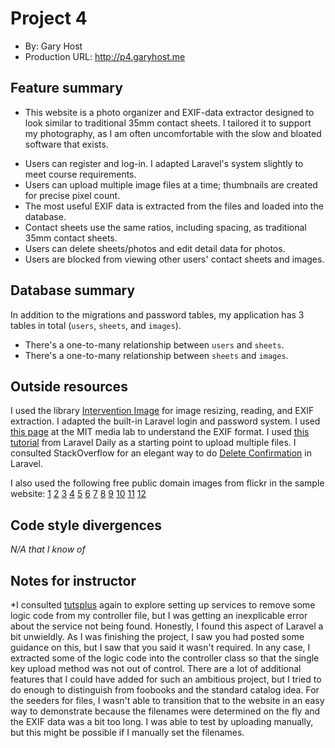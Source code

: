 # Project 4
+ By: Gary Host
+ Production URL: <http://p4.garyhost.me>

## Feature summary
* This website is a photo organizer and EXIF-data extractor designed to look similar to traditional 35mm contact 
sheets. I tailored it to support my photography, as I am often uncomfortable with the slow and bloated software that 
exists. 

+ Users can register and log-in. I adapted Laravel's system slightly to meet course requirements.
+ Users can upload multiple image files at a time; thumbnails are created for precise pixel count.
+ The most useful EXIF data is extracted from the files and loaded into the database.
+ Contact sheets use the same ratios, including spacing, as traditional 35mm contact sheets.
+ Users can delete sheets/photos and edit detail data for photos.
+ Users are blocked from viewing other users' contact sheets and images.

## Database summary

In addition to the migrations and password tables, my application has 3 tables in total (`users`, `sheets`, and 
`images`).
+ There's a one-to-many relationship between `users` and `sheets`.
+ There's a one-to-many relationship between `sheets` and `images`.

## Outside resources
I used the library [Intervention Image](http://image.intervention.io/) for image resizing, reading, and EXIF 
extraction. I adapted the built-in Laravel login and password system. I used [this 
page](https://www.media.mit.edu/pia/Research/deepview/exif.html) at the MIT media lab to understand the EXIF format. 
I used [this tutorial](https://laraveldaily.com/upload-multiple-files-laravel-5-4/) from Laravel Daily as a starting 
point to upload multiple files. I consulted StackOverflow for an elegant way to do [Delete 
Confirmation](https://stackoverflow.com/questions/32984859/delete-confirmation-in-laravel) in Laravel.

I also used the following free public domain images from flickr in the sample website:
[1](https://www.flickr.com/photos/mathiasappel/26576011703/in/photolist-Gur1ok-FRdYj6-HiMuSF-GCiJjS-2b7gvKb-Mma6Pb-NfEEzJ-2bHrof5-251iJW4-VAEZeD-JvMr6M-HzEdHY-SmxoWJ-2dQn88H-24BJ5Vn-28Uzayc-2bqFMTG-2bqFMM9-js38AF-js5wcm-NK2kt8-a6ZJoL-QbUuAY-29zYAgs-2bdFtcL-27YaXgq-TyggbQ-2cjLj6H-2bdEmAm-Ya1AyT-N5LEoR-LBxZ2-26EgPQ1-8qftQq-a6WRW2-2cffV1s-2bdFctG-26snjDM-29A2RsV-QoVbZ1-2aVVmxP-Rt9feS-2bdwQH9-Zqxzu5-KG6hLu-Mph4Ci-2bQS1Ft-HCy4P1-2fTXuMD-25G7sTU)
[2](https://www.flickr.com/photos/mathiasappel/26154953033/in/photolist-FRdYj6-HiMuSF-GCiJjS-2b7gvKb-Mma6Pb-NfEEzJ-2bHrof5-251iJW4-VAEZeD-JvMr6M-HzEdHY-SmxoWJ-2dQn88H-24BJ5Vn-28Uzayc-2bqFMTG-2bqFMM9-js38AF-js5wcm-NK2kt8-a6ZJoL-QbUuAY-29zYAgs-2bdFtcL-27YaXgq-TyggbQ-2cjLj6H-2bdEmAm-Ya1AyT-N5LEoR-LBxZ2-26EgPQ1-8qftQq-a6WRW2-2cffV1s-2bdFctG-26snjDM-29A2RsV-QoVbZ1-2aVVmxP-Rt9feS-2bdwQH9-Zqxzu5-KG6hLu-Mph4Ci-2bQS1Ft-HCy4P1-2fTXuMD-25G7sTU-a6ZJEJ)
[3](https://www.flickr.com/photos/paintdraw/37938768286/in/photolist-ZNw73A-CTSAP2-SyDaLF-CUdfxp-YPthiQ-2cqQHLA-2aryysM-21ShLrW-251aAMS-S2uAoD-Ti1asc-GrRwzD-vEMj8C-R1kUsZ-2f9znGE-23wnKKW-2edHNXQ-2aW3Ybi-24xLuLj-TAjWzJ-MzVH5-ZNu1zq-S4iDEi-2aW3ZCX-2aW3YLB-2bqL4gP-2aXLrzZ-Hot91z-26PjLee-2cjMaGB-24BJ4YT-2dVKKXF-LvVRmk-T7CSqg-Rqfare-27YaXdu-K8PAMc-DVcNTk-27G6YUy-2aWnwR2-26onGbZ-271jKWv-Jx16eH-XMmqZR-287x6Gq-2evVRJq-2cf8WpU-qV99Mw-BCAZTx-25yGU5W)
[4](https://www.flickr.com/photos/97668319@N03/35951425865/in/photolist-WLUso6-21iFzxG-284fF59-297jZw8-EgbXAU-26R87PR-r5FCkJ-27JDdX5-EHqo2k-f4EDHk-V6M21d-tLmpJb-2dcUJV3-2fgWWMJ-9pKodr-2b7b1ou-2aKczzR-23tbFek-Qxgj9Q-2dx759A-2aKcAfi-nSKoFd-ZD9bY5-213BaF2-2efGB8Y-ZfTUzh-Qxgb3j-Egb3CE-fvfWYV-2dcUGjb-NrXWTB-V7iBCW-ar8nZC-r2SaoV-213Cz8a-fvvbjY-8CRW6p-LZczx2-fvvdLh-2bkzePo-8Uoogb-jigXWX-2b7cC9q-26cboT7-27qUuSu-2qeieY-2bC6TPW-RDEFCL-HPf9R1-23wZc14)
[5](https://www.flickr.com/photos/139162177@N05/46079736654/in/photolist-2dcUGjb-NrXWTB-V7iBCW-ar8nZC-r2SaoV-213Cz8a-fvvbjY-8CRW6p-LZczx2-fvvdLh-2bkzePo-8Uoogb-jigXWX-2b7cC9q-26cboT7-27qUuSu-2qeieY-2bC6TPW-RDEFCL-HPf9R1-23wZc14-zdoEv-MisUE-8Btt6p-S4VZXy-uFnmb-eNmjk-PLd247-2f2NmuW-24UMwxB-6r5KZH-8BsG8H-23f283m-8Bt5Kz-6retYQ-pHoiJD-DoQwgw-LeSXF6-28ENYDS-SrVKT5-bQDgVc-rewcWq-25x5Bif-21e7Nrp-nChL6i-6rar4Z-GRt4Vv-2duxqcw-HqqRZi-4v31U7)
[6](
https://www.flickr.com/photos/136196931@N05/29318613345/in/photolist-LEMyix-PKj7GF-8CRW44-HaEfbq-Pyw64E-TAK4RF-28KBTPi-H9w1hB-yaY3Mz-yZVCXn-z5fvMD-Fd2dbH-z3fMpP-yvg8B2-2cwiCgW-crhNFA-ZWU6Kt-Cry6rM-6r9Ra1-SA999S-XMd6ZJ-sg4uS6-JEmm3F-6r9Q4N-2bdWEtz-5PHFNN-Ld1CNq-yMGkYX-FnGL99-6ZmqUZ-2bdWERi-232ebgS-KbgQ7W-eSwLUC-BWJKY6-NgZu2u-VNaDrX-21SNBYd-y4ux53-2bvGAau-GMfLZX-Q37Ptw-6r9QSs-SpHgoG-z7kBfY-rqXe24-28xYu3B-zMYH5a-wLCMQ6-2cV6cx4)
[7](https://www.flickr.com/photos/edsonperotoni/17236111338/in/photolist-sg6zpq-ZYLbia-qyEEeo-Drzj1X-BhL1fr-aaQMwJ-peVMwM-sMKYRA-peGjB1-qNX2zw-TJXchQ-qyEHcY-K45edG-26mEE9C-d5M9fW-qjcjsk-aakET7-N4Ycor-4ZAuD1-zmNqby-qR5QwX-NnGpnK-2dYYswz-2aXHyto-biUZ5v-rpvHAJ-cwaYHN-21dYSVW-aahSsT-fELaTA-YmrG7j-qy7Q98-2a7DMdK-2aTBrqc-2aGcXqL-6thGcj-29EsPFC-2377Cf2-N1WmJg-MS6TzF-SEiYcn-2177DqV-2bHhsFp-2cKUHfA-WHdPjt-oEcHMr-nFvgm3-28K6EjN-HEKjsh-aakF17)
[8](https://www.flickr.com/photos/67415843@N05/39450597645/in/photolist-2377Cf2-N1WmJg-MS6TzF-SEiYcn-2177DqV-2bHhsFp-2cKUHfA-WHdPjt-oEcHMr-nFvgm3-28K6EjN-HEKjsh-aakF17-YZuJHJ-2e5KHkP-2bhG8rK-29eLxpp-2bvgHqP-29StPYP-24EXwTP-RNdoMh-29FsuB7-28sCvDM-21iPrfR-6tdyip-dyeNih-Pc5Qgh-ZYtTeQ-23oyj29-6tdygF-24SbH7e-s2TFSg-nusTJL-hCWSre-cgMKEW-o5uia9-RRMbq8-XL4qDb-94NpNU-P86xCu-oNarnT-YxK7gS-aahSaH-9wUHHY-2ba1keZ-WBiiyc-28u2fR7-Z1ADHs-26XuGsy-6thG3y)
[9](https://www.flickr.com/photos/brathot/43150903730/in/photolist-28K6EjN-HEKjsh-aakF17-YZuJHJ-2e5KHkP-2bhG8rK-29eLxpp-2bvgHqP-29StPYP-24EXwTP-RNdoMh-29FsuB7-28sCvDM-21iPrfR-6tdyip-dyeNih-Pc5Qgh-ZYtTeQ-23oyj29-6tdygF-24SbH7e-s2TFSg-nusTJL-hCWSre-cgMKEW-o5uia9-RRMbq8-XL4qDb-94NpNU-P86xCu-oNarnT-YxK7gS-aahSaH-9wUHHY-2ba1keZ-WBiiyc-28u2fR7-Z1ADHs-26XuGsy-6thG3y-qqb8Wt-Mz4bX4-ZqgyKa-28shHE5-CahDBY-eSS6g1-hyMVZt-cM6Sbb-27VQQ79-94Npzd)
[10](https://www.flickr.com/photos/magdalena_b/5274259350/in/photolist-934Xy3-Rgnkpq-rBwSkM-r1qyFs-yMN46h-eeCMWn-bixg68-268V1cL-eeJvJL-25dunyb-ZcKQzs-88pTGz-ch7UXw-k2B4We-soKFKR-k2DdLo-eeD3y4-q5srxZ-e4FU7V-RtVpiF-RYJegW-bMccUD-Wio62L-WCG5w9-KCX1Y-KCV1a-KCNQy-KCP7u-eZUtSv-EUWmed-29Qw84o-8pnvEd-2aemnfX-ch7W6w-ouTnhm-qJMTVD-22MygZo-8Rf55F-YrUCd4-cu7KmA-vPQXik-bzWj3J-8fD4K1-Wio2hS-agtQks-dNU9nB-agr53v-6KVRih-ELkpzB-fYPZdm)
[11](https://www.flickr.com/photos/121131556@N06/32477446357/in/photolist-RtVpiF-RYJegW-bMccUD-Wio62L-WCG5w9-KCX1Y-KCV1a-KCNQy-KCP7u-eZUtSv-EUWmed-29Qw84o-8pnvEd-2aemnfX-ch7W6w-ouTnhm-qJMTVD-22MygZo-8Rf55F-YrUCd4-cu7KmA-vPQXik-bzWj3J-8fD4K1-Wio2hS-agtQks-dNU9nB-agr53v-6KVRih-ELkpzB-fYPZdm-WQ9cEJ-Lt4xsq-agqXhZ-cEUg8E-VokaTt-on7a39-H8VBr2-ziDuZw-WQ8EQh-a5A6jV-2435o77-sS2A4o-AhT5cN-xxeePE-JzGvUw-27EKLkT-nHEXss-ofncxY-bmvLkq)
[12](https://www.flickr.com/photos/sloalan/31391996201/in/photolist-PQ1bMP-5tQSnv-pineGw-L5iuun-ydGxQY-fHskvi-88tPCY-9bLP3r-TuGvmG-xmwv4b-GV2SW4-28SfHGb-NVvMGD-F4sK4g-FFZVUW-nynaNg-ELkobV-HbVPFw-AfRPwn-npS36M-22T8hK6-uZ2LAe-2435oou-wMFBog-yu4MoX-AtRGQ5-xyHv9H-pJwPc8-xvTXjW-fAXCCc-nvZJNu-VBHGu5-M89bcQ-fPaJku-xxxJDQ-wHJreL-uiwi82-xxeSH9-BavjVA-yux3Vf-sdFvgE-EnRjG4-JBWHUu-s4bpt7-QfeMKY-VdWuAf-u53BEY-6oDF81-ydGz9Q-ngLrhT)

## Code style divergences
*N/A that I know of*

## Notes for instructor
*I consulted [tutsplus](https://code.tutsplus.com/tutorials/how-to-register-use-laravel-service-providers--cms-28966) 
again to explore setting up services to remove some logic code from my controller file, but I was getting an 
inexplicable error about the service not being found. Honestly, I found this aspect of Laravel a bit unwieldly. As I 
was finishing the project, I saw you had posted some guidance on this, but I saw that you said it wasn't required. In 
any case, I extracted some of the logic code into the controller class so that the single key upload method was not 
out of control. There are a lot of additional features that I could have added for such an ambitious project, but I 
tried to do enough to distinguish from foobooks and the standard catalog idea. For the seeders for files, I wasn't 
able to transition that to the website in an easy way to demonstrate because the filenames were determined on the fly 
and the EXIF data was a bit too long. I was able to test by uploading manually, but this might be possible if I 
manually set the filenames.
